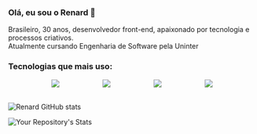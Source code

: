 ### Olá, eu sou o Renard 👋
<p>Brasileiro, 30 anos, desenvolvedor front-end, apaixonado por tecnologia e processos criativos. <br>
Atualmente cursando Engenharia de Software pela Uninter</p>

### Tecnologias que mais uso:

<div style="display: flex; justify-content: space-evenly;">
  <img src="https://img.shields.io/badge/HTML5-E34F26?style=for-the-badge&logo=html5&logoColor=white">

  <img src="https://img.shields.io/badge/CSS-239120?&style=for-the-badge&logo=css3&logoColor=white">

  <img src="https://img.shields.io/badge/Sass-CC6699?style=for-the-badge&logo=sass&logoColor=white">

  <img src="https://img.shields.io/badge/JavaScript-F7DF1E?style=for-the-badge&logo=javascript&logoColor=black">
</div>

<br>

![Renard GitHub stats](https://github-readme-stats.vercel.app/api?username=renardbergson&show_icons=true&theme=radical)

![Your Repository's Stats](https://github-readme-stats.vercel.app/api/top-langs/?username=renardbergson&theme=blue-green)

